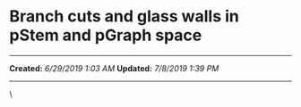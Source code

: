 Branch cuts and glass walls in pStem and pGraph space
=====================================================

  -------------- ---------------------
  **Created:**   *6/29/2019 1:03 AM*
  **Updated:**   *7/8/2019 1:39 PM*
  -------------- ---------------------

\

 
